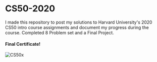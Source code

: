 # CS50-2020
I made this repository to post my solutions to Harvard University's 2020 CS50 intro course assignments and document my progress during the course.
Completed 8 Problem set and a Final Project.
#### Final Certificate!
![CS50x](https://user-images.githubusercontent.com/71343258/121559507-41718180-ca34-11eb-81c4-074df498d4af.png)
